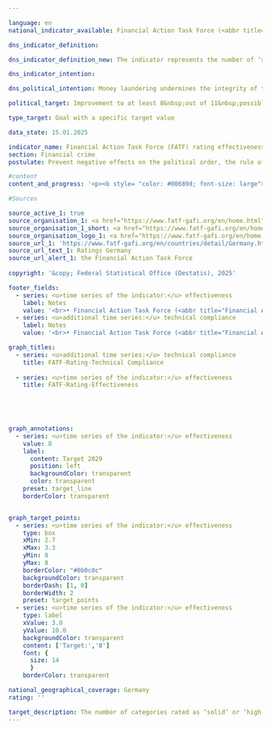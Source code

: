 ```yaml
---

language: en        
national_indicator_available: Financial Action Task Force (<abbr title="Financial Action Task Force" tabindex="0">FATF</abbr>) rating effectiveness        

dns_indicator_definition:         

dns_indicator_definition_new: The indicator represents the number of ‘solid’ or ‘high’ ratings in 11&nbsp;categories (so-called Immediate Outcomes) in the Financial Action Task Force's (<abbr title="Financial Action Task Force" tabindex="0">FATF</abbr>) review of the effectiveness of national efforts to combat money laundering and terrorist financing (Rating Effectiveness).        

dns_indicator_intention:         

dns_political_intention: Money laundering undermines the integrity of the financial system, promotes organised crime and weakens trust in state institutions. Terrorist financing also jeopardises security and stability&nbsp;–&nbsp;both fundamental prerequisites for sustainable economic activity and social justice.        

political_target: Improvement to at least 8&nbsp;out of 11&nbsp;possible points by 2029        

type_target: Goal with a specific target value        

data_state: 15.01.2025        

indicator_name: Financial Action Task Force (FATF) rating effectiveness        
section: Financial crime        
postulate: Prevent negative effects on the political order, the rule of law, the economy and society        

#content         
content_and_progress: '<p><b style= "color: #00689d; font-size: large">16.4&nbsp;Financial Action Task Force (<abbr title="Financial Action Task Force" tabindex="0">FATF</abbr>) rating effectiveness</b><br><br>The Financial Action Task Force (<abbr title="Financial Action Task Force" tabindex="0">FATF</abbr>) is an international organisation established in 1989&nbsp;to support the fight against money laundering, terrorist financing, and the financing of the proliferation of weapons of mass destruction. It has issued a framework of standards to which more than 200&nbsp;countries worldwide have committed. The <abbr title="Financial Action Task Force" tabindex="0">FATF</abbr> standards comprise 40&nbsp;Recommendations, which form a key part of international efforts to ensure the integrity and security of the global financial system and serve as the basis for national legislation in many member states. The <abbr title="Financial Action Task Force" tabindex="0">FATF</abbr> conducts regular evaluations in member countries, during which both the technical implementation of the recommendations (Technical Compliance) and their practical effectiveness (Effectiveness) are assessed and reviewed.<br><br>The most recent evaluation of Germany as part of the <abbr title="Financial Action Task Force" tabindex="0">FATF</abbr> assessment process took place from autumn 2020&nbsp;to June 2022. The assessment procedure included an on-site visit by <abbr title="Financial Action Task Force" tabindex="0">FATF</abbr> evaluators. During this visit, interviews were conducted with stakeholders from both the public sector (such as the Federal Ministry of Finance (<abbr title="Federal Ministry of Finance" tabindex="0">BMF</abbr>), the judiciary, law enforcement authorities, the Financial Intelligence Unit (FIU), the Federal Financial Supervisory Authority (BaFin), and state supervisory authorities) and the private sector (including banks and financial service providers, as well as professions such as notaries, tax advisors, lawyers, and auditors). The evaluation process highlights both the complexity and the importance of cooperation in combating financial crime under the <abbr title="Financial Action Task Force" tabindex="0">FATF</abbr> review. The overall coordination of the Germany assessment was the responsibility of the <abbr title="Federal Ministry of Finance" tabindex="0">BMF</abbr> within the federal government.<br><br>The assessment of effectiveness is based on eleven intermediate objectives, known as Immediate Outcomes (IOs), which cover various aspects of combating financial crime. These are:<br><br><u>Cross-cutting</u><br><br><ul> <li><abbr title="Immediate Outcomes" tabindex="0">IO</abbr> 1: Risk understanding and coordination</li> <li><abbr title="Immediate Outcomes" tabindex="0">IO</abbr> 2: International cooperation</li> </ul> <u>Preventing misuse (Prevention)</u> <ul> <li><abbr title="Immediate Outcomes" tabindex="0">IO</abbr> 3: Supervision</li> <li><abbr title="Immediate Outcomes" tabindex="0">IO</abbr> 4: Preventive measures by obliged entities</li> <li><abbr title="Immediate Outcomes" tabindex="0">IO</abbr> 5: Beneficial ownership</li> </ul> <u>Combating and prosecuting (Repression)</u> <ul> <li><abbr title="Immediate Outcomes" tabindex="0">IO</abbr> 6: Financial intelligence and investigations</li> <li><abbr title="Immediate Outcomes" tabindex="0">IO</abbr> 7: Money laundering investigations and prosecution</li> <li><abbr title="Immediate Outcomes" tabindex="0">IO</abbr> 8: Confiscation of assets in money laundering cases</li> <li><abbr title="Immediate Outcomes" tabindex="0">IO</abbr> 9: Terrorist financing investigations and prosecution</li> <li><abbr title="Immediate Outcomes" tabindex="0">IO</abbr> 10: Financial sanctions; non-profit organisations (NPOs)</li> <li><abbr title="Immediate Outcomes" tabindex="0">IO</abbr> 11: Proliferation financing</li> </ul> <br><br>Each intermediate objective is rated on a scale ranging from "low" to "moderate", "substantial", and "high". For the purposes of this indicator, the total number of intermediate objectives rated as “substantial” or “high” is recorded. Changes, whether positive or negative, between the categories “low” and “moderate” or between “substantial” and “high” for individual outcomes are therefore not reflected in this indicator in the following reporting year.<br><br>In the 2022&nbsp;evaluation of Germany, four of the eleven intermediate outcomes (<abbr title="Immediate Outcomes" tabindex="0">IO</abbr> 1, <abbr title="Immediate Outcomes" tabindex="0">IO</abbr> 2, <abbr title="Immediate Outcomes" tabindex="0">IO</abbr> 8, and <abbr title="Immediate Outcomes" tabindex="0">IO</abbr> 9) were assessed as substantial and thus considered passed. The remaining seven intermediate outcomes (<abbr title="Immediate Outcomes" tabindex="0">IO</abbr> 3, <abbr title="Immediate Outcomes" tabindex="0">IO</abbr> 4, <abbr title="Immediate Outcomes" tabindex="0">IO</abbr> 5, <abbr title="Immediate Outcomes" tabindex="0">IO</abbr> 6, <abbr title="Immediate Outcomes" tabindex="0">IO</abbr> 7, <abbr title="Immediate Outcomes" tabindex="0">IO</abbr> 10, and <abbr title="Immediate Outcomes" tabindex="0">IO</abbr> 11) were rated moderate and are therefore considered not passed. The politically defined goal for the next Germany assessment in 2029&nbsp;is to achieve a positive rating in at least eight of the eleven intermediate outcomes.<br><br>In terms of <abbr title="Financial Action Task Force" tabindex="0">FATF</abbr>’s technical requirements (Technical Compliance), Germany was assessed as having "largely implemented" the international standards. None of the 40&nbsp;<abbr title="Financial Action Task Force" tabindex="0">FATF</abbr> Recommendations were assessed as “not implemented” during the 2022&nbsp;review. Only five recommendations were considered “partially implemented”. In response to this assessment, improvements were made, and in the 2023&nbsp;follow-up report, two of these five were upgraded to “largely implemented”. The threeremaining partially implemented recommendations concern the areas of “Correspondent banking”, “Transparency and beneficial ownership of legal persons”, and “Statistics”. As of 2023, 37&nbsp;of the <abbr title="Financial Action Task Force" tabindex="0">FATF</abbr> Recommendations were classified as either “largely implemented” (20) or “implemented” (17).</p>'                

#Sources        

source_active_1: true
source_organisation_1: <a href="https://www.fatf-gafi.org/en/home.html" target="_blank" onclick="return confirm_alert('the Financial Action Task Force', 'En')">Financial Action Task Force</a>
source_organisation_1_short: <a href="https://www.fatf-gafi.org/en/home.html" target="_blank" onclick="return confirm_alert('the Financial Action Task Force', 'En')">Financial Action Task Force</a>
source_organisation_logo_1: <a href="https://www.fatf-gafi.org/en/home.html" target="_blank" onclick="return confirm_alert('the Financial Action Task Force', 'En')"><img src="https://dnsTestEnvironment.github.io/dns-indicators/public/OrgImgEn/fatf.png" alt="Financial Action Task Force" title=" Click here to visit the homepage of the organizationFinancial Action Task Force" style="height:60px; width:148px; border:transparent"/></a>
source_url_1: 'https://www.fatf-gafi.org/en/countries/detail/Germany.html'
source_url_text_1: Ratings Germany
source_url_alert_1: the Financial Action Task Force
        
copyright: '&copy; Federal Statistical Office (Destatis), 2025'        

footer_fields:
  - series: <u>time series of the indicator:</u> effectiveness
    label: Notes
    value: '<br>• Financial Action Task Force (<abbr title="Financial Action Task Force" tabindex="0">FATF</abbr>): The most important international institution for combating and preventing money laundering, terrorist financing and proliferation financing.<br>• Effectiveness: Examination of the effectiveness of national efforts to combat money laundering and terrorist financing in 11&nbsp;categories (so-called immediate outcomes).<br>• Passed: Ratings solid or high.<br>• Not passed: Low or moderate ratings.'
  - series: <u>additional time series:</u> technical compliance
    label: Notes
    value: '<br>• Financial Action Task Force (<abbr title="Financial Action Task Force" tabindex="0">FATF</abbr>): The most important international institution for combating and preventing money laundering, terrorist financing and proliferation financing.<br>• Technical compliance: implementation of <abbr title="Financial Action Task Force" tabindex="0">FATF</abbr> standards in national law and through national requirements<br>• Passed: Largely realised or realised.<br>• Not passed: Not implemented or partially implemented.<br>• 2022&nbsp;Evaluation from the Germany audit (Mutual Evaluation Report), 2023&nbsp;Evaluation from the follow-up report (Follow-Up Report).'        

graph_titles: 
  - series: <u>additional time series:</u> technical compliance
    title: FATF-Rating-Technical Compliance
    
  - series: <u>time series of the indicator:</u> effectiveness
    title: FATF-Rating-Effectiveness
            

        


graph_annotations:
  - series: <u>time series of the indicator:</u> effectiveness
    value: 8
    label:
      content: Target 2029
      position: left
      backgroundColor: transparent
      color: transparent
    preset: target_line
    borderColor: transparent        


graph_target_points:
  - series: <u>time series of the indicator:</u> effectiveness
    type: box
    xMin: 2.7
    xMax: 3.3
    yMin: 0
    yMax: 8
    borderColor: "#0b0c0c"
    backgroundColor: transparent
    borderDash: [1, 0]
    borderWidth: 2
    preset: target_points
  - series: <u>time series of the indicator:</u> effectiveness
    type: label
    xValue: 3.0
    yValue: 10.0
    backgroundColor: transparent
    content: ['Target:','8']
    font: {
      size: 14
      }
    borderColor: transparent                

national_geographical_coverage: Germany        
rating: ''        

target_description: The number of categories rated as ‘solid’ or ‘high’ in the Financial Action Task Force's effectiveness assessment is to be increased to at least 8&nbsp;by 2029.<br><br>No assessment possible. Too few data points.        
---
```


